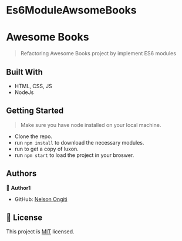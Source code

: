 # Es6ModuleAwsomeBooks
# Awesome Books

> Refactoring Awesome Books project by implement ES6 modules


## Built With

- HTML, CSS, JS
- NodeJs

## Getting Started

> Make sure you have node installed on your local machine.

- Clone the repo.
- run `npm install` to download the necessary modules.
- run <script src="luxon.js"></script> to get a copy of luxon.
- run `npm start` to load the project in your broswer.




## Authors

👤 **Author1**

- GitHub: [Nelson Ongiti](https://github.com/MicroverseNelson)


## 📝 License

This project is [MIT](./MIT.md) licensed.
